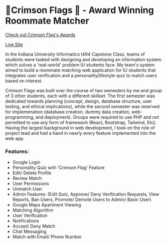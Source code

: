 # 🚩Crimson Flags 🚩 - Award Winning Roommate Matcher

[Check out Crimson Flag's Awards](https://zion.luddy.indiana.edu/info-capstone-2022/crimson-flags)

[Live Site](https://cgi.luddy.indiana.edu/~team01/)

In the Indiana University Informatics I494 Capstone Class, teams of students were tasked with designing and developing an information system which solves a 'real-world' problem IU students face. My team's system aimed to build a roommate matching web application for IU students that integrates user verification and a personality/lifestyle quiz to match users based on interest.

Crimson Flags was built over the course of two semesters by me and group of 3 other students, each with a different skillset. The first semester was dedicated towards planning (concept, design, database structure, user testing, and ethical implications), while the second semester was reserved for implemenation (database creation, dummy data creation, web-programming, and deployment). Groups were required to use PHP and not permitted to use any form of framework (React, Bootstrap, Tailwind, Etc). Having the largest background in web development, I took on the role of project lead and had a hand in nearly every feature implemented into the web app.

### Features:
- Google Login
- Personality Quiz with 'Crimson Flag' Feature 
- Edit/ Delete Profile
- Review Match
- User Permissions
- Unmatch User
- Admin Features: (Edit Quiz, Approve/ Deny Verification Requests, View Reports, Ban Users, Promote/ Demote Users to Admin/ Basic User)
- Google Maps Apartment Viewing
- Matching Algorithm
- User Verification
- Notifications
- Accept/ Deny Match
- Chat Messaging
- Match with Email/ Phone Number
